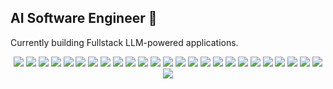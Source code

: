 ## AI Software Engineer 👋  
Currently building Fullstack LLM-powered applications.

<p align="center">
  <!-- Core Languages -->
  <img src="https://img.shields.io/badge/TypeScript-3178C6?style=flat-square&logo=typescript" />
  <img src="https://img.shields.io/badge/JavaScript-F7DF1E?style=flat-square&logo=javascript&logoColor=black" />
  <img src="https://img.shields.io/badge/Python-3776AB?style=flat-square&logo=python" />

  <!-- Frontend -->
  <img src="https://img.shields.io/badge/React-20232A?style=flat-square&logo=react&logoColor=61DAFB" />
  <img src="https://img.shields.io/badge/React_Native-61DAFB?style=flat-square&logo=react" />
  <img src="https://img.shields.io/badge/Angular-DD0031?style=flat-square&logo=angular" />
  <img src="https://img.shields.io/badge/Tailwind_CSS-0EA5E9?style=flat-square&logo=tailwindcss" />
  <img src="https://img.shields.io/badge/ShadCN_UI-1E293B?style=flat-square&logo=shadcn" />

  <!-- Backend -->
  <img src="https://img.shields.io/badge/Node.js-339933?style=flat-square&logo=node.js" />
  <img src="https://img.shields.io/badge/NestJS-E0234E?style=flat-square&logo=nestjs" />
  <img src="https://img.shields.io/badge/Golang-00ADD8?style=flat-square&logo=go" />
  <img src="https://img.shields.io/badge/Bun-000000?style=flat-square&logo=bun" />
  <img src="https://img.shields.io/badge/Tauri-FFCC00?style=flat-square&logo=tauri" />
  <img src="https://img.shields.io/badge/Hono-FF5722?style=flat-square&logo=hono" />
  <img src="https://img.shields.io/badge/Neo4j-008CC1?style=flat-square&logo=neo4j" />

  <!-- Database & ORM -->
  <img src="https://img.shields.io/badge/TypeORM-CB3837?style=flat-square&logo=typeorm" />
  <img src="https://img.shields.io/badge/Drizzle-8E44AD?style=flat-square&logo=drizzle" />
  <img src="https://img.shields.io/badge/Prisma-2D3748?style=flat-square&logo=prisma" />

  <!-- Tooling / Infra -->
  <img src="https://img.shields.io/badge/TurboRepo-000000?style=flat-square&logo=vercel" />
  <img src="https://img.shields.io/badge/n8n-FF6B6B?style=flat-square&logo=n8n" />
  <img src="https://img.shields.io/badge/Zod-3B82F6?style=flat-square&logo=zod" />
  <img src="https://img.shields.io/badge/tRPC-2C3E50?style=flat-square&logo=trpc" />
  <img src="https://img.shields.io/badge/TanStack_Query-EF4444?style=flat-square&logo=tanstack%20query" />
  <img src="https://img.shields.io/badge/BetterAuth-0F172A?style=flat-square&logo=auth0" />

  <!-- SEO & GEO -->
  <img src="https://img.shields.io/badge/SEO-0073E6?style=flat-square&logo=google" />
  <img src="https://img.shields.io/badge/GEO-5A67D8?style=flat-square&logo=googlemaps" />
</p>
